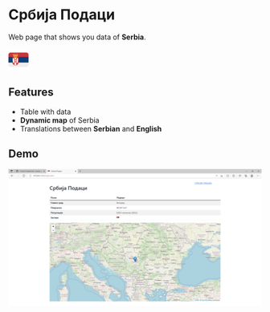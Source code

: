 # Србија Подаци
Web page that shows you data of **Serbia**.
<br>
<br>
<img src="../srbija.svg" style="height: 40px">

## Features
- Table with data
- **Dynamic map** of Serbia
- Translations between **Serbian** and **English**

## Demo
<img src="./demo.PNG">